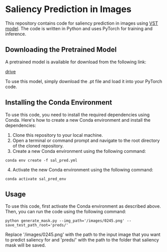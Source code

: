 # Saliency Prediction in Images

This repository contains code for saliency prediction in images using [VST model](https://arxiv.org/abs/2104.12099). The code is written in Python and uses PyTorch for training and inference.

## Downloading the Pretrained Model

A pretrained model is available for download from the following link:

[drive](https://drive.google.com/file/d/1KMuKudzpxAK38oc4ltBPXCxbDRiwxrxW/view?usp=sharing)

To use this model, simply download the .pt file and load it into your PyTorch code.

## Installing the Conda Environment

To use this code, you need to install the required dependencies using Conda. Here's how to create a new Conda environment and install the dependencies:

1. Clone this repository to your local machine.
2. Open a terminal or command prompt and navigate to the root directory of the cloned repository.
3. Create a new Conda environment using the following command:
```console
conda env create -f sal_pred.yml
```
4. Activate the new Conda environment using the following command:
```console
conda activate sal_pred_env
```

## Usage

To use this code, first activate the Conda environment as described above. Then, you can run the code using the following command:
```console
python generate_mask.py --img_path='/images/0245.png' --save_test_path_root='preds/'
```
Replace '/images/0245.png' with the path to the input image that you want to predict saliency for and 'preds/' with the path to the folder that saliency mask will be saved.
